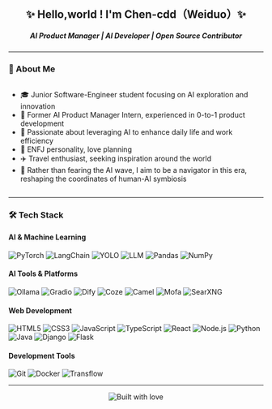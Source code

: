 <div align="center">
  <h2>✨ Hello,world !  I'm Chen-cdd（Weiduo）✨</h2>
  <h5>AI Product Manager |  AI Developer | Open Source Contributor</h5>
</div>

---

### 👋 About Me
<div style="display: flex; justify-content: space-between; align-items: flex-start;">

- 🎓 Junior Software-Engineer student focusing on AI exploration and innovation
- 💼 Former AI Product Manager Intern, experienced in 0-to-1 product development
- 🌱 Passionate about leveraging AI to enhance daily life and work efficiency
- 🎯 ENFJ personality, love planning
- ✈️ Travel enthusiast, seeking inspiration around the world
- 💫 Rather than fearing the AI wave, I aim to be a navigator in this era, reshaping the coordinates of human-AI symbiosis
  </div>
  
---

### 🛠️ Tech Stack
#### AI & Machine Learning
<div align="left">
  <img src="https://img.shields.io/badge/-PyTorch-EE4C2C?style=flat-square&logo=pytorch&logoColor=white" alt="PyTorch" />
  <img src="https://img.shields.io/badge/-LangChain-3178C6?style=flat-square&logo=chainlink&logoColor=white" alt="LangChain" />
  <img src="https://img.shields.io/badge/-YOLO-00FFFF?style=flat-square&logo=yolo&logoColor=black" alt="YOLO" />
  <img src="https://img.shields.io/badge/-LLM-FF4B4B?style=flat-square&logo=openai&logoColor=white" alt="LLM" />
  <img src="https://img.shields.io/badge/-Pandas-150458?style=flat-square&logo=pandas&logoColor=white" alt="Pandas" />
  <img src="https://img.shields.io/badge/-NumPy-013243?style=flat-square&logo=numpy&logoColor=white" alt="NumPy" />
</div>

#### AI Tools & Platforms
<div align="left">
<img src="https://img.shields.io/badge/-Ollama-000000?style=flat-square&logo=llama&logoColor=white" alt="Ollama" />
<img src="https://img.shields.io/badge/-Gradio-F39019?style=flat-square&logo=gradio&logoColor=white" alt="Gradio" />
<img src="https://img.shields.io/badge/-Dify-4B32C3?style=flat-square&logo=dify&logoColor=white" alt="Dify" />
<img src="https://img.shields.io/badge/-Coze-00ADD8?style=flat-square&logo=coze&logoColor=white" alt="Coze" />
<img src="https://img.shields.io/badge/-Camel-FF6B6B?style=flat-square&logo=camel&logoColor=white" alt="Camel" />
<img src="https://img.shields.io/badge/-Mofa-4A90E2?style=flat-square&logo=mofa&logoColor=white" alt="Mofa" />
<img src="https://img.shields.io/badge/-SearXNG-7289DA?style=flat-square&logo=search&logoColor=white" alt="SearXNG" />
</div>

#### Web Development
<div align="left">
  <img src="https://img.shields.io/badge/-HTML5-E34F26?style=flat-square&logo=html5&logoColor=white" alt="HTML5" />
  <img src="https://img.shields.io/badge/-CSS3-1572B6?style=flat-square&logo=css3&logoColor=white" alt="CSS3" />
  <img src="https://img.shields.io/badge/-JavaScript-F7DF1E?style=flat-square&logo=javascript&logoColor=black" alt="JavaScript" />
  <img src="https://img.shields.io/badge/-TypeScript-3178C6?style=flat-square&logo=typescript&logoColor=white" alt="TypeScript" />
  <img src="https://img.shields.io/badge/-React-61DAFB?style=flat-square&logo=react&logoColor=black" alt="React" />
  <img src="https://img.shields.io/badge/-Node.js-339933?style=flat-square&logo=node.js&logoColor=white" alt="Node.js" />
  <img src="https://img.shields.io/badge/-Python-3776AB?style=flat-square&logo=python&logoColor=white" alt="Python" />
  <img src="https://img.shields.io/badge/-Java-007396?style=flat-square&logo=java&logoColor=white" alt="Java" />
  <img src="https://img.shields.io/badge/-Django-092E20?style=flat-square&logo=django&logoColor=white" alt="Django" />
  <img src="https://img.shields.io/badge/-Flask-000000?style=flat-square&logo=flask&logoColor=white" alt="Flask" />
</div>

#### Development Tools
<div align="left">
  <img src="https://img.shields.io/badge/-Git-F05032?style=flat-square&logo=git&logoColor=white" alt="Git" />
  <img src="https://img.shields.io/badge/-Docker-2496ED?style=flat-square&logo=docker&logoColor=white" alt="Docker" />
  <img src="https://img.shields.io/badge/-Transflow-FF6C37?style=flat-square&logo=apache&logoColor=white" alt="Transflow" />
</div>

---
<div align="center">
  <img src="https://forthebadge.com/images/badges/built-with-love.svg" alt="Built with love" />
</div>
